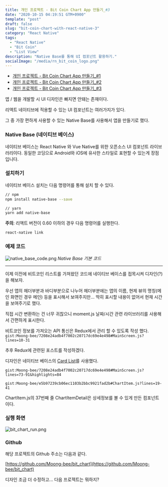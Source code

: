 ```yaml
---
title: 개인 프로젝트 - Bit Coin Chart App 만들기_#3
date: "2020-10-15 04:19:51 GTM+0900"
template: "post"
draft: false
slug: "bit-coin-chart-with-react-native-3"
category: "React Native"
tags:
  - "React Native"
  - "Bit Coin"
  - "List View"
description: "Native Base를 통해 UI 컴포넌트 활용하기."
socialImage: "/media/rn_bit_coin_logo.png"
---
```


- [개인 프로젝트 - Bit Coin Chart App 만들기\_#1](/posts/bit-coin-chart-with-react-native-1)
- [개인 프로젝트 - Bit Coin Chart App 만들기\_#2](/posts/bit-coin-chart-with-react-native-2)
- [개인 프로젝트 - Bit Coin Chart App 만들기\_#3](/posts/bit-coin-chart-with-react-native-3)

앱 / 웹을 개발할 시 UI 디자인은 빠지면 안돼는 존재이다.

리액트 네이티브에 적용할 수 있는 UI 컴포넌트는 여러가지가 있다.

그 중 가장 편하게 사용할 수 있는 Native Base를 사용해서 앱을 만들기로 했다.

### Native Base (네이티브 베이스)

네이티브 베이스는 React Native 와 Vue Native를 위한 오픈소스 UI 컴포넌트 라이브러리이다. 동일한 코딩으로 Android와 iOS에 유사한 스타일로 표현할 수 있는게 장점입니다.

### 설치하기

네이티브 베이스 설치는 다음 명령어를 통해 설치 할 수 있다.

```bash
// npm
npm install native-base --save

// yarn
yarn add native-base
```

**주의**: 리액트 버전이 0.60 이하의 경우 다음 명령어를 실행한다.

```bash
react-native link
```

### 예제 코드

![native_base_code.png](/media/native_base_code.png) _Native Base 기본 코드_

---

이제 이전에 비트코인 리스트를 가져왔던 코드에 네이티브 베이스를 접목시켜 디자인(?)을 해보자.

우선 앱의 헤더부분과 바디부분으로 나누어 헤더부분에는 앱의 이름, 현제 뷰의 명칭(메인 화면인 경우 메인) 등을 표시해서 보여주지만... 딱히 표시할 내용이 없어서 현재 시간을 보여주기로 했다.

직접 시간 변환하는 건 너무 귀찮으니 moment.js 날짜/시간 관련 라이브러리를 사용해서 간편하게 표시한다.

비트코인 정보를 가져오는 API 통신은 Redux에서 관리 할 수 있도록 작성 했다.
`gist:Moong-bee/7208e24adb4f7002c20717dc69e4e498#MainScreen.js?lines=10-31`

추후 Redux에 관련된 포스트를 작성하겠다.

디자인은 네이티브 베이스의 [Card List](https://docs.nativebase.io/Components.html#card-list-headref)를 사용했다.

`gist:Moong-bee/7208e24adb4f7002c20717dc69e4e498#MainScreen.js?lines=73-91&highlights=84`

`gist:Moong-bee/e5b97239cb06ec1103b2bbc9921fad2b#ChartItem.js?lines=19-41`

ChartItem.js의 37번째 줄 ChartItemDetail은 상세정보를 볼 수 있게 만든 컴포넌트이다.

### 실행 화면

![bit_chart_run.png](/media/bit_chart_run.png)

### Github

해당 프로젝트의 Github 주소는 다음과 같다.

[https://github.com/Moong-bee/bit_chart](https://github.com/Moong-bee/bit_chart)

디자인 조금 더 수정하고... 다음 프로젝트는 뭐하지?
